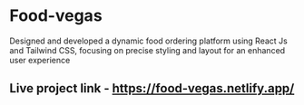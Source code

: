 # Food-vegas 
Designed and developed a dynamic food ordering platform using React Js and Tailwind CSS, focusing on precise
styling and layout for an enhanced user experience
## Live project link - https://food-vegas.netlify.app/
